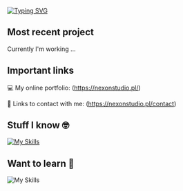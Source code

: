 [![Typing SVG](https://readme-typing-svg.demolab.com?font=Fira+Code&weight=600&size=21&pause=1000&color=F7F7F7&multiline=true&width=435&lines=Hi+there%2C+welcome+on+my+GitHub!+)](https://git.io/typing-svg)

## Most recent project

Currently I'm working ...

## Important links

💻 My online portfolio: (https://nexonstudio.pl/)

📧 Links to contact with me: (https://nexonstudio.pl/contact)


## Stuff I know 🤓

[![My Skills](https://skillicons.dev/icons?i=html,css,js,react,php,ae,pr&theme=light)](https://skillicons.dev)


## Want to learn 🧠

![My Skills](https://skillicons.dev/icons?i=vim,rust,kubernetes,angular,docker,graphql,nodejs,deno)


